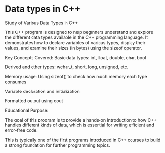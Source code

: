 # Data types in C++

Study of Various Data Types in C++

This C++ program is designed to help beginners understand and explore the different data types available in the C++ programming language. It demonstrates how to declare variables of various types, display their values, and examine their sizes (in bytes) using the sizeof operator.

Key Concepts Covered:
Basic data types: int, float, double, char, bool

Derived and other types: wchar_t, short, long, unsigned, etc.

Memory usage: Using sizeof() to check how much memory each type consumes

Variable declaration and initialization

Formatted output using cout

Educational Purpose:

The goal of this program is to provide a hands-on introduction to how C++ handles different kinds of data, which is essential for writing efficient and error-free code.

This is typically one of the first programs introduced in C++ courses to build a strong foundation for further programming topics.

